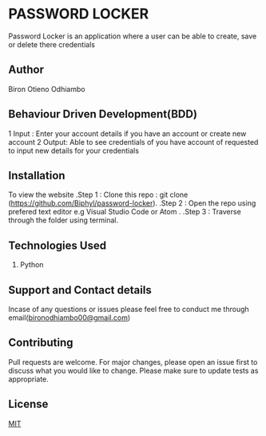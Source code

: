 # PASSWORD LOCKER
Password Locker is an application where a user can be able to create, save or delete there credentials
## Author
Biron Otieno Odhiambo

## Behaviour Driven Development(BDD)
1 Input : Enter your account details if you have an account or create new account
2 Output: Able to see credentials of you have account of requested to input new details for your credentials

## Installation
To view the website 
.Step 1 : Clone this repo : git clone (https://github.com/Biphyl/password-locker).
.Step 2 : Open the repo using prefered text editor e.g Visual Studio Code or Atom .
.Step 3 : Traverse through the folder using terminal.

## Technologies Used

1. Python



## Support and Contact details
Incase of any questions or issues please feel free to conduct me through email(bironodhiambo00@gmail.com)

## Contributing
Pull requests are welcome. For major changes, please open an issue first to discuss what you would like to change. Please make sure to update tests as appropriate.


## License
[MIT](https://choosealicense.com/licenses/mit/)